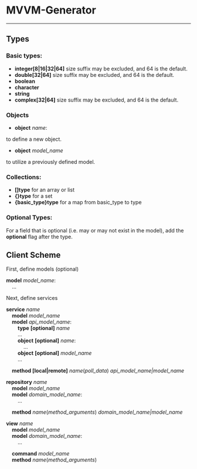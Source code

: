 # MVVM-Generator

---
## Types
### Basic types:
- **integer[8|16|32|64]** size suffix may be excluded, and 64 is the default.
- **double[32|64]** size suffix may be excluded, and 64 is the default.
- **boolean** 
- **character** 
- **string** 
- **complex[32|64]** size suffix may be excluded, and 64 is the default.

### Objects
- **object** *name*: 

to define a new object.

- **object** *model_name*

to utilize a previously defined model.

### Collections:
- **[]type** for an array or list
- **{}type** for a set
- **{basic_type}type** for a map from basic_type to type

### Optional Types:
For a field that is optional (i.e. may or may not exist in the model), add the **optional** flag after the type.


## Client Scheme
First, define models (optional)

**model** *model_name*:  
&nbsp;&nbsp;&nbsp;&nbsp;...  

Next, define services

**service** *name*  
&nbsp;&nbsp;&nbsp;&nbsp;**model** *model_name*  
&nbsp;&nbsp;&nbsp;&nbsp;**model** *api_model_name*:  
&nbsp;&nbsp;&nbsp;&nbsp;&nbsp;&nbsp;&nbsp;&nbsp;**type** **[optional]** *name*  
&nbsp;&nbsp;&nbsp;&nbsp;&nbsp;&nbsp;&nbsp;&nbsp;...  
&nbsp;&nbsp;&nbsp;&nbsp;&nbsp;&nbsp;&nbsp;&nbsp;**object** **[optional]** *name*:  
&nbsp;&nbsp;&nbsp;&nbsp;&nbsp;&nbsp;&nbsp;&nbsp;&nbsp;&nbsp;&nbsp;&nbsp;...  
&nbsp;&nbsp;&nbsp;&nbsp;&nbsp;&nbsp;&nbsp;&nbsp;**object** **[optional]** *model_name*  
&nbsp;&nbsp;&nbsp;&nbsp;&nbsp;&nbsp;&nbsp;&nbsp;...  

&nbsp;&nbsp;&nbsp;&nbsp;**method [local|remote]** *name*(*poll_data*) *api_model_name|model_name*

**repository** *name*  
&nbsp;&nbsp;&nbsp;&nbsp;**model** *model_name*  
&nbsp;&nbsp;&nbsp;&nbsp;**model** *domain_model_name*:   
&nbsp;&nbsp;&nbsp;&nbsp;&nbsp;&nbsp;&nbsp;&nbsp;...  

&nbsp;&nbsp;&nbsp;&nbsp;**method** *name*(*method_arguments*) *domain_model_name|model_name*  

**view** *name*  
&nbsp;&nbsp;&nbsp;&nbsp;**model** *model_name*  
&nbsp;&nbsp;&nbsp;&nbsp;**model** *domain_model_name*:   
&nbsp;&nbsp;&nbsp;&nbsp;&nbsp;&nbsp;&nbsp;&nbsp;...  

&nbsp;&nbsp;&nbsp;&nbsp;**command** *model_name*  
&nbsp;&nbsp;&nbsp;&nbsp;**method** *name*(*method_arguments*)  
